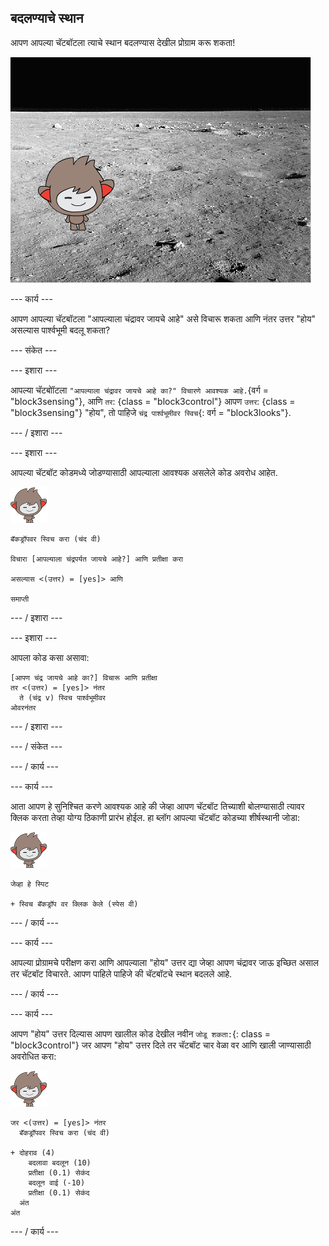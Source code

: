 ## बदलण्याचे स्थान

आपण आपल्या चॅटबॉटला त्याचे स्थान बदलण्यास देखील प्रोग्राम करू शकता!

![बदलणारी पार्श्वभूमी तपासत आहे](images/chatbot-backdrop-moon.png)

\--- कार्य \---

आपण आपल्या चॅटबॉटला "आपल्याला चंद्रावर जायचे आहे" असे विचारू शकता आणि नंतर उत्तर "होय" असल्यास पार्श्वभूमी बदलू शकता?

\--- संकेत \---

\--- इशारा \---

आपल्या चॅटबोॉटला `"आपल्याला चंद्रावर जायचे आहे का?" विचारणे आवश्यक आहे.`{वर्ग = "block3sensing"}, आणि `तर`: {class = "block3control"} आपण `उत्तर`: {class = "block3sensing"} "होय", तो पाहिजे `चंद्र पार्श्वभूमीवर स्विच`{: वर्ग = "block3looks"}.

\--- / इशारा \---

\--- इशारा \---

आपल्या चॅटबॉट कोडमध्ये जोडण्यासाठी आपल्याला आवश्यक असलेले कोड अवरोध आहेत.

![नॅनो स्पिट](images/nano-sprite.png)

```blocks3
बॅकड्रॉपवर स्विच करा (चंद वी)

विचारा [आपल्याला चंद्रपर्यत जायचे आहे?] आणि प्रतीक्षा करा

असल्यास <(उत्तर) = [yes]> आणि 

समाप्ती
```

\--- / इशारा \---

\--- इशारा \---

आपला कोड कसा असावा:

```blocks3
[आपण चंद्र जायचे आहे का?] विचारू आणि प्रतीक्षा
तर <(उत्तर) = [yes]> नंतर 
  ते (चंद्र v) स्विच पार्श्वभूमीवर
ओवरनंतर
```

\--- / इशारा \---

\--- / संकेत \---

\--- / कार्य \---

\--- कार्य \---

आता आपण हे सुनिश्चित करणे आवश्यक आहे की जेव्हा आपण चॅटबॉट तिच्याशी बोलण्यासाठी त्यावर क्लिक करता तेव्हा योग्य ठिकाणी प्रारंभ होईल. हा ब्लॉग आपल्या चॅटबॉट कोडच्या शीर्षस्थानी जोडा:

![नॅनो स्पिट](images/nano-sprite.png)

```blocks3
जेव्हा हे स्पिट

+ स्विच बॅकड्रॉप वर क्लिक केले (स्पेस वी)
```

\--- / कार्य \---

\--- कार्य \---

आपल्या प्रोग्रामचे परीक्षण करा आणि आपल्याला "होय" उत्तर द्या जेव्हा आपण चंद्रावर जाऊ इच्छित असाल तर चॅटबॉट विचारते. आपण पाहिले पाहिजे की चॅटबॉटचे स्थान बदलले आहे.

\--- / कार्य \---

\--- कार्य \---

आपण "होय" उत्तर दिल्यास आपण खालील कोड देखील नवीन `जोडू शकता:`{: class = "block3control"} जर आपण "होय" उत्तर दिले तर चॅटबॉट चार वेळा वर आणि खाली जाण्यासाठी अवरोधित करा:

![नॅनो स्पिट](images/nano-sprite.png)

```blocks3
जर <(उत्तर) = [yes]> नंतर 
  बॅकड्रॉपवर स्विच करा (चंद वी)

+ दोहराव (4) 
    बदलावा बदलून (10)
    प्रतीक्षा (0.1) सेकंद
    बदलून वाई (-10)
    प्रतीक्षा (0.1) सेकंद
  अंत
अंत
```

\--- / कार्य \---